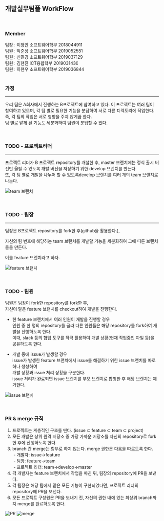 ## 개발실무팀플 WorkFlow <br>

<br>

### **Member** <br>
팀장 : 이정인 소프트웨어학부 2018044911 <br>
팀원 : 박준성 소프트웨어학부 2019052581 <br>
팀원 : 신민경 소프트웨어학부 2019037129  <br>
팀원 : 김현진 ICT융합학부 2019031430 <br>
팀원 : 하현우 소프트웨어학부 2019036844<br/>
<br/>
### **가정** <br>
____
우리 팀은 A회사에서 진행하는 B프로젝트에 참여하고 있다. 이 프로젝트는 여러 팀이 참여하고 있으며, 각 팀 별로 필요한 기능을 분담하여 서로 다른 디렉토리에 작업한다. <br>
  즉, 각 팀의 작업은 서로 영향을 주지 않게끔 한다.<br>
  팀 별로 맡게 된 기능도 세분화하여 팀원이 분업할 수 있다.<br>

<br>

### **TODO - 프로젝트리더** <br>
___
프로젝트 리더가 B 프로젝트 repository를 개설한 후, master 브랜치에는 정식 출시 버전만 올릴 수 있도록 개발 버전을 저장하기 위한 develop 브랜치를 만든다.<br>
또, 각 팀 별로 개발을 나누어 할 수 있도록develop 브랜치를 여러 개의 team 브랜치로 나눈다.<br>

![team 브랜치](../IOFT_FLOW/img/teamBranch.png)

<br>

### **TODO - 팀장**
___
팀장은 B프로젝트 repository를 fork한 후(github을 활용한다.),  

자신의 팀 번호에 해당하는 team 브랜치를 개발할 기능을 세분화하여 그에 따른 브랜치들을 만든다.  

이를 feature 브랜치라고 하자.


![feature 브랜치](./img/featureBranch.JPG)

<br>

### **TODO - 팀원** <br>
팀원은 팀장이 fork한 repository를 fork한 후,<br>
자신이 맡은 feature 브랜치를 checkout하여 개발을 진행한다.<br>
  
  - 한 feature 브랜치에서 여러 인원이 개발을 진행할 경우<br>
인원 중 한 명의 repository를 골라 다른 인원들은 해당 repository를 fork하여 개발을 진행하도록 한다.<br>
이때, slack 등의 협업 도구를 적극 활용하여 개발 상황(현재 작업중인 파일 등)을 공유하도록 한다.<br>

  - 개발 중에 issue가 발생할 경우<br>
issue가 발생한 feature 브랜치에서 issue를 해결하기 위한 issue 브랜치를 따로 하나 생성하여 <br> 
개발 상황과 issue 처리 상황을 구분한다. <br>
issue 처리가 완료되면 issue 브랜치를 부모 브랜치로 합병한 후 해당 브랜치는 제거한다. <br>

![issue 브랜치](./img/issueBranch.jpg)

<br>

### **PR & merge 규칙**
  1. 프로젝트는 계층적인 구조를 띤다. (issue ⊂ feature ⊂ team ⊂ project)
  2. 모든 개발은 상위 원격 저장소 중 가장 가까운 저장소를 자신의 repository로 fork한 후에 진행하도록 한다.
  3. branch 간 merge는 함부로 하지 않는다. merge 권한은 다음을 따르도록 한다.<br/>
  &nbsp;- 개발자: issue→feature<br/>
  &nbsp;- 팀장: feature→team<br/>
  &nbsp;- 프로젝트 리더: team→develop→master
  4. 각 개발자는 feature 브랜치에서 작업을 마친 뒤, 팀장의 repository에 PR을 보낸다.
  5. 각 팀장은 해당 팀에서 맡은 모든 기능이 구현되었다면, 프로젝트 리더의 repository에 PR을 보낸다.
  6. 모든 프로젝트 구성원은 PR을 보내기 전, 자신의 권한 내에 있는 최상위 branch까지 merge를 완료하도록 한다.

![PR](./img/PR.jpg)
![merge](./img/merge.jpg)
<br>
